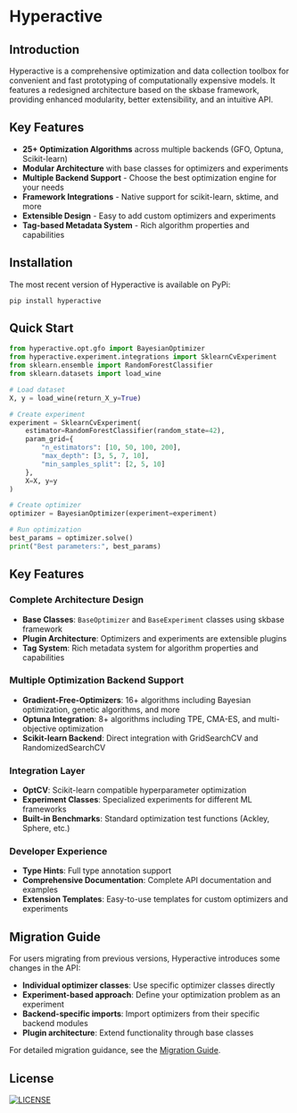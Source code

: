 # Hyperactive

## Introduction

Hyperactive is a comprehensive optimization and data collection toolbox for convenient and fast prototyping of computationally expensive models. It features a redesigned architecture based on the skbase framework, providing enhanced modularity, better extensibility, and an intuitive API.

## Key Features

- **25+ Optimization Algorithms** across multiple backends (GFO, Optuna, Scikit-learn)
- **Modular Architecture** with base classes for optimizers and experiments
- **Multiple Backend Support** - Choose the best optimization engine for your needs
- **Framework Integrations** - Native support for scikit-learn, sktime, and more
- **Extensible Design** - Easy to add custom optimizers and experiments
- **Tag-based Metadata System** - Rich algorithm properties and capabilities

## Installation

The most recent version of Hyperactive is available on PyPi:

```console
pip install hyperactive
```

## Quick Start

```python
from hyperactive.opt.gfo import BayesianOptimizer
from hyperactive.experiment.integrations import SklearnCvExperiment
from sklearn.ensemble import RandomForestClassifier
from sklearn.datasets import load_wine

# Load dataset
X, y = load_wine(return_X_y=True)

# Create experiment
experiment = SklearnCvExperiment(
    estimator=RandomForestClassifier(random_state=42),
    param_grid={
        "n_estimators": [10, 50, 100, 200],
        "max_depth": [3, 5, 7, 10],
        "min_samples_split": [2, 5, 10]
    },
    X=X, y=y
)

# Create optimizer
optimizer = BayesianOptimizer(experiment=experiment)

# Run optimization
best_params = optimizer.solve()
print("Best parameters:", best_params)
```

## Key Features

### Complete Architecture Design
- **Base Classes**: `BaseOptimizer` and `BaseExperiment` classes using skbase framework
- **Plugin Architecture**: Optimizers and experiments are extensible plugins
- **Tag System**: Rich metadata system for algorithm properties and capabilities

### Multiple Optimization Backend Support
- **Gradient-Free-Optimizers**: 16+ algorithms including Bayesian optimization, genetic algorithms, and more
- **Optuna Integration**: 8+ algorithms including TPE, CMA-ES, and multi-objective optimization
- **Scikit-learn Backend**: Direct integration with GridSearchCV and RandomizedSearchCV

### Integration Layer
- **OptCV**: Scikit-learn compatible hyperparameter optimization
- **Experiment Classes**: Specialized experiments for different ML frameworks
- **Built-in Benchmarks**: Standard optimization test functions (Ackley, Sphere, etc.)

### Developer Experience
- **Type Hints**: Full type annotation support
- **Comprehensive Documentation**: Complete API documentation and examples
- **Extension Templates**: Easy-to-use templates for custom optimizers and experiments

## Migration Guide

For users migrating from previous versions, Hyperactive introduces some changes in the API:

- **Individual optimizer classes**: Use specific optimizer classes directly
- **Experiment-based approach**: Define your optimization problem as an experiment
- **Backend-specific imports**: Import optimizers from their specific backend modules
- **Plugin architecture**: Extend functionality through base classes

For detailed migration guidance, see the [Migration Guide](tutorials/migration_guide.md).

## License

[![LICENSE](https://img.shields.io/github/license/SimonBlanke/Hyperactive?style=for-the-badge)](https://github.com/SimonBlanke/Hyperactive/blob/master/LICENSE)